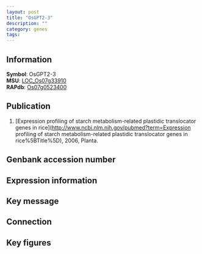 ```yaml
---
layout: post
title: "OsGPT2-3"
description: ""
category: genes
tags: 
---
```


## Information
__Symbol__: OsGPT2-3  
__MSU__: [LOC_Os07g33910](http://rice.plantbiology.msu.edu/cgi-bin/ORF_infopage.cgi?orf=LOC_Os07g33910)  
__RAPdb__: [Os07g0523400](http://rapdb.dna.affrc.go.jp/viewer/gbrowse_details/irgsp1?name=Os07g0523400)  

## Publication
1. [Expression profiling of starch metabolism-related plastidic translocator genes in rice](http://www.ncbi.nlm.nih.gov/pubmed?term=Expression profiling of starch metabolism-related plastidic translocator genes in rice%5BTitle%5D), 2006, Planta.

## Genbank accession number

## Expression information

## Key message

## Connection

## Key figures


